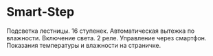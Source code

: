 # Smart-Step
Подсветка лестницы. 16 ступенек.
Автоматическая вытежка по влажности.
Включение света. 2 реле.
Управление через смартфон. Показания температуры и влажности на страничке.
